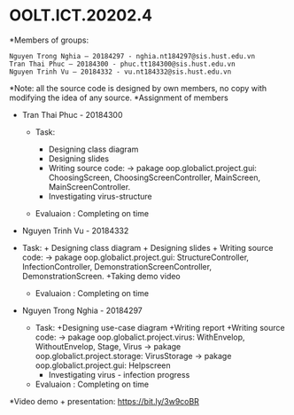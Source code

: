 # OOLT.ICT.20202.4
*Members of groups:

	Nguyen Trong Nghia – 20184297 - nghia.nt184297@sis.hust.edu.vn
	Tran Thai Phuc – 20184300 - phuc.tt184300@sis.hust.edu.vn
	Nguyen Trinh Vu – 20184332 - vu.nt184332@sis.hust.edu.vn



*Note: all the source code is designed by own members, no copy with modifying the idea of any source.
*Assignment of members

- Tran Thai Phuc - 20184300
	-  Task:
		+ Designing class diagram
		+ Designing slides
		+ Writing source code:
			→ pakage  oop.globalict.project.gui: ChoosingScreen, ChoosingScreenController, MainScreen, MainScreenController.
		+ Investigating virus-structure

	- Evaluaion : Completing on time

- Nguyen Trinh Vu - 20184332
- Task:
		+ Designing class diagram
		+ Designing slides
		+ Writing source code:
			→  pakage  oop.globalict.project.gui: StructureController, InfectionController, DemonstrationScreenController, DemonstrationScreen.
		+Taking demo video

	- Evaluaion : Completing on time

- Nguyen Trong Nghia - 20184297
	- Task:
		+Designing use-case diagram
		+Writing report
		+Writing source code:
			→ pakage  oop.globalict.project.virus: WithEnvelop, WithoutEnvelop, Stage, Virus
			→ pakage  oop.globalict.project.storage: VirusStorage
			→ pakage  oop.globalict.project.gui: Helpscreen
		+ Investigating virus - infection progress
	- Evaluaion : Completing on time

*Video demo + presentation: https://bit.ly/3w9coBR
